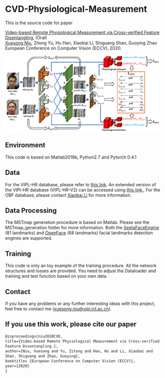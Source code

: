 # CVD-Physiological-Measurement

This is the source code for paper

[Video-based Remote Physiological Measurement via Cross-verified Feature Disentangling.](https://arxiv.org/abs/2007.08213) (Oral) </br>
[Xuesong Niu](https://nxsedson.github.io/), Zitong Yu, Hu Han, Xiaobai Li, Shiguang Shan, Guoying Zhao </br>
European Conference on Computer Vision (ECCV), 2020. </br>

<img src="./pipeline.png" width = "600px" height = "250px" align=center />

## Environment

This code is based on Matlab2018b, Python2.7 and Pytorch 0.4.1

## Data

For the VIPL-HR database, please refer to [this link](https://vipl.ict.ac.cn/view_database.php?id=15). An extended version of the VIPl-HR database (VIPL-HR-V2) can be accessed using [this link.](https://vipl.ict.ac.cn/view_database.php?id=17). For the OBF database, please contact [Xiaobai Li](https://www.oulu.fi/university/researcher/xiaobai-li) for more information.

## Data Processing 
The MSTmap generation procedure is based on Matlab. Please see the MSTmap_generation folder for more information. Both the [SeetaFaceEngine](https://github.com/seetaface/SeetaFaceEngine) (81 landmarks) and [OpenFace](https://github.com/TadasBaltrusaitis/OpenFace) (68 landmarks) facial landmarks detection engines are supported.

## Training
This code is only an toy example of the training procedure. All the network structures and losses are provided. You need to adjust the Dataloader and training and test function based on your own data.

## Contact
If you have any problems or any further interesting ideas with this project, feel free to contact me (xuesong.niu@vipl.ict.ac.cn).

## If you use this work, please cite our paper

    @inproceedings{niu2020CVD,
    title={Video-based Remote Physiological Measurement via Cross-verified Feature Disentangling.},
    author={Niu, Xuesong and Yu, Zitong and Han, Hu and Li, Xiaobai and Shan, Shiguang and Zhao, Guoying},
    booktitle= {European Conference on Computer Vision (ECCV)},
    year={2020}
    }
